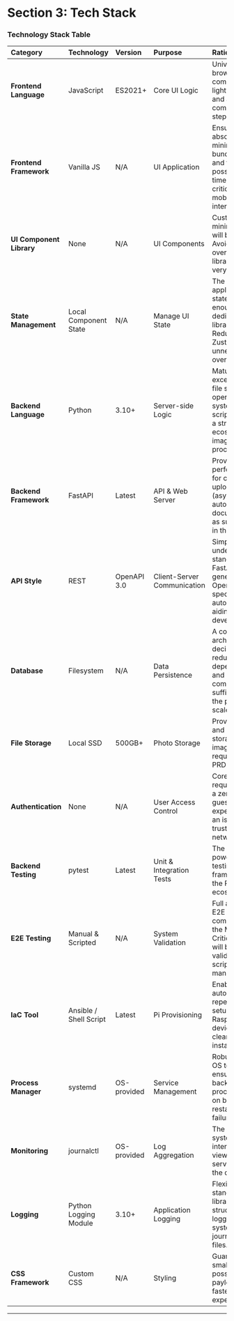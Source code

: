 # Section 3: Tech Stack

### **Technology Stack Table**

| Category | Technology | Version | Purpose | Rationale |
| :--- | :--- | :--- | :--- | :--- |
| **Frontend Language** | JavaScript | ES2021+ | Core UI Logic | Universal browser compatibility, lightweight, and avoids complex build steps. |
| **Frontend Framework**| Vanilla JS | N/A | UI Application | Ensures the absolute minimum bundle size and fastest possible load time, which is critical for the mobile upload interface. |
| **UI Component Library**| None | N/A | UI Components | Custom, minimal CSS will be used. Avoids overhead of a library for a very simple UI. |
| **State Management** | Local Component State | N/A | Manage UI State | The application's state is simple enough that a dedicated library like Redux or Zustand is unnecessary overhead. |
| **Backend Language** | Python | 3.10+ | Server-side Logic | Mature, excellent for file system operations and system scripting, with a strong ecosystem for image processing. |
| **Backend Framework** | FastAPI | Latest | API & Web Server | Provides high performance for concurrent uploads (async) and automatic API documentation, as suggested in the PRD. |
| **API Style** | REST | OpenAPI 3.0 | Client-Server Communication | Simple, widely understood standard. FastAPI generates the OpenAPI specification automatically, aiding development. |
| **Database** | Filesystem | N/A | Data Persistence | A core architectural decision to reduce dependencies and complexity, sufficient for the project's scale. |
| **File Storage** | Local SSD | 500GB+ | Photo Storage | Provides fast and reliable storage for images, as required by the PRD. |
| **Authentication** | None | N/A | User Access Control | Core requirement for a zero-friction guest experience on an isolated, trusted network. |
| **Backend Testing** | pytest | Latest | Unit & Integration Tests | The standard, powerful testing framework for the Python ecosystem. |
| **E2E Testing** | Manual & Scripted | N/A | System Validation | Full automated E2E is too complex for the MVP. Critical paths will be validated via scripts and manual testing. |
| **IaC Tool** | Ansible / Shell Script | Latest | Pi Provisioning | Enables automated, repeatable setup of the Raspberry Pi devices from a clean OS install. |
| **Process Manager** | systemd | OS-provided | Service Management | Robust, built-in OS tool for ensuring the backend process runs on boot and restarts on failure. |
| **Monitoring** | journalctl | OS-provided | Log Aggregation | The standard systemd interface for viewing service logs on the device. |
| **Logging** | Python Logging Module | 3.10+ | Application Logging | Flexible standard library for structured logging to the systemd journal or local files. |
| **CSS Framework** | Custom CSS | N/A | Styling | Guarantees the smallest possible CSS payload for the fastest mobile experience. |

---
